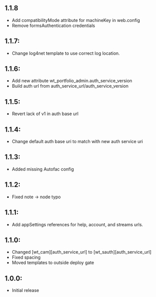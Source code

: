 ## 1.1.8
* Add compatibilityMode attribute for machineKey in web.config
* Remove formsAuthentication credentials

## 1.1.7:
* Change log4net template to use correct log location.

## 1.1.6:
* Add new attribute wt_portfolio_admin.auth_service_version
* Build auth url from auth_service_url/auth_service_version

## 1.1.5:
* Revert lack of v1 in auth base url

## 1.1.4:
* Change default auth base uri to match with new auth service uri

## 1.1.3:
* Added missing Autofac config

## 1.1.2:
* Fixed note -> node typo

## 1.1.1:
* Add appSettings references for help, account, and streams urls.

## 1.1.0:
* Changed [wt_cam][auth_service_url] to [wt_sauth][auth_service_url]
* Fixed spacing
* Moved templates to outside deploy gate

## 1.0.0:
* Initial release
